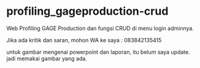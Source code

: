 # profiling_gageproduction-crud
Web Profiling GAGE Production dan fungsi CRUD di menu login adminnya.

Jika ada kritik dan saran, mohon WA ke saya :
083842135415

untuk gambar mengenai powerpoint dan laporan, itu belum saya update. jadi memakai gambar yang ada.
